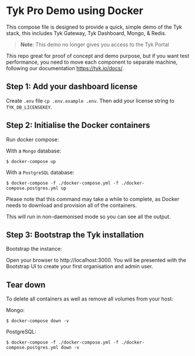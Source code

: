 # Tyk Pro Demo using Docker

This compose file is designed to provide a quick, simple demo of the Tyk stack, this includes Tyk Gateway, Tyk Dashboard,  Mongo, & Redis.

> **Note**: This demo no longer gives you access to the Tyk Portal

This repo great for proof of concept and demo purpose, but if you want test performance, you need to move each component to separate machine, following our documentation https://tyk.io/docs/.

## Step 1: Add your dashboard license

Create `.env` file `cp .env.example .env`. Then add your license string to `TYK_DB_LICENSEKEY`.

## Step 2: Initialise the Docker containers

Run docker compose:

With a `Mongo` database:
```
$ docker-compose up
```

With a `PostgreSQL` database:
```
$ docker-compose -f ./docker-compose.yml -f ./docker-compose.postgres.yml up
```

Please note that this command may take a while to complete, as Docker needs to download and provision all of the containers.

This will run in non-daemonised mode so you can see all the output.

## Step 3: Bootstrap the Tyk installation

Bootstrap the instance:

Open your browser to http://localhost:3000.  You will be presented with the Bootstrap UI to create your first organisation and admin user.

## Tear down

To delete all containers as well as remove all volumes from your host:

Mongo:
```
$ docker-compose down -v
```

PostgreSQL:
```
$ docker-compose -f ./docker-compose.yml -f ./docker-compose.postgres.yml down -v
```
